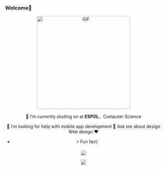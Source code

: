 ### Welcome👋

<div align="center">
<img align="center" alt="GIF" height="300px" src="" />
 

 🔭 I’m currently studing on at **ESPOL**，Computer Science

 🤔 I’m looking for help with mobile app development
 💬 Ask me about design Web design ❤️

- ⚡ Fun fact: 


 
 
 ![](https://komarev.com/ghpvc/?username=jjgilces&color=ff69b4)





 <img  src="https://github-readme-stats.vercel.app/api?username=jjgilces&show_icons=true&theme=tokyonight&hide=prs&icon_color=6392DF">




</div>
